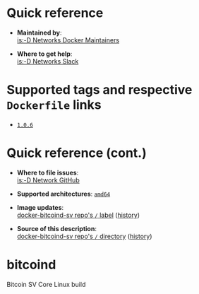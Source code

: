 # Quick reference

-	**Maintained by**:  
	[is:-D Networks Docker Maintainers](https://github.com/isdnetworks/docker-bitcoind-sv)

-	**Where to get help**:  
	[is:-D Networks Slack](https://isdnetworks.slack.com)

# Supported tags and respective `Dockerfile` links

-	[`1.0.6`](https://github.com/isdnetworks/docker-bitcoind-sv/blob/master/Dockerfile)

# Quick reference (cont.)

-	**Where to file issues**:  
	[is:-D Network GitHub](https://github.com/isdnetworks/docker-bitcoind-sv/issues)

-	**Supported architectures**:
	[`amd64`](https://hub.docker.com/r/isdnetworks/bitcoind-sv/)

-	**Image updates**:  
	[docker-bitcoind-sv repo's `/` label](https://github.com/isdnetworks/docker-bitcoind-sv/issues) ([history](https://github.com/isdnetworks/docker-bitcoind-sv/commits/master))  

-	**Source of this description**:  
	[docker-bitcoind-sv repo's `/` directory](https://github.com/isdnetworks/docker-bitcoind-sv) ([history](https://github.com/isdnetworks/docker-bitcoind-sv/commits/master))  

# bitcoind

Bitcoin SV Core Linux build

